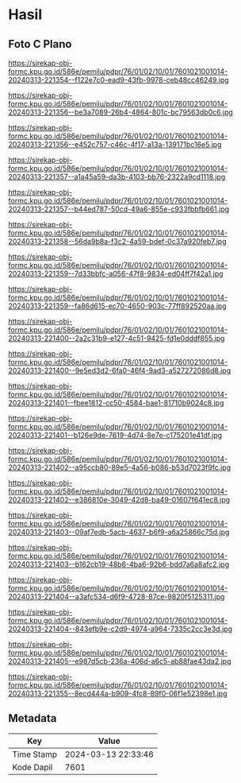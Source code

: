# Hasil

## Foto C Plano

https://sirekap-obj-formc.kpu.go.id/586e/pemilu/pdpr/76/01/02/10/01/7601021001014-20240313-221354--f122e7c0-ead9-43fb-9978-ceb48cc46249.jpg

https://sirekap-obj-formc.kpu.go.id/586e/pemilu/pdpr/76/01/02/10/01/7601021001014-20240313-221356--be3a7089-26b4-4864-801c-bc79563db0c6.jpg

https://sirekap-obj-formc.kpu.go.id/586e/pemilu/pdpr/76/01/02/10/01/7601021001014-20240313-221356--e452c757-c46c-4f17-a13a-139171bc16e5.jpg

https://sirekap-obj-formc.kpu.go.id/586e/pemilu/pdpr/76/01/02/10/01/7601021001014-20240313-221357--a1a45a59-da3b-4103-bb76-2322a9cd1118.jpg

https://sirekap-obj-formc.kpu.go.id/586e/pemilu/pdpr/76/01/02/10/01/7601021001014-20240313-221357--b44ed787-50cd-49a6-855e-c933fbbfb661.jpg

https://sirekap-obj-formc.kpu.go.id/586e/pemilu/pdpr/76/01/02/10/01/7601021001014-20240313-221358--56da9b8a-f3c2-4a59-bdef-0c37a920feb7.jpg

https://sirekap-obj-formc.kpu.go.id/586e/pemilu/pdpr/76/01/02/10/01/7601021001014-20240313-221359--7d33bbfc-a056-47f8-9834-ed04ff7f42a1.jpg

https://sirekap-obj-formc.kpu.go.id/586e/pemilu/pdpr/76/01/02/10/01/7601021001014-20240313-221359--fa86d615-ec70-4650-903c-77ff892520aa.jpg

https://sirekap-obj-formc.kpu.go.id/586e/pemilu/pdpr/76/01/02/10/01/7601021001014-20240313-221400--2a2c31b9-e127-4c51-9425-fd1e0dddf855.jpg

https://sirekap-obj-formc.kpu.go.id/586e/pemilu/pdpr/76/01/02/10/01/7601021001014-20240313-221400--9e5ed3d2-6fa0-46f4-9ad3-a527272086d8.jpg

https://sirekap-obj-formc.kpu.go.id/586e/pemilu/pdpr/76/01/02/10/01/7601021001014-20240313-221401--fbee1812-cc50-4584-bae1-81710b9024c8.jpg

https://sirekap-obj-formc.kpu.go.id/586e/pemilu/pdpr/76/01/02/10/01/7601021001014-20240313-221401--b126e9de-7619-4d74-8e7e-c175201e41df.jpg

https://sirekap-obj-formc.kpu.go.id/586e/pemilu/pdpr/76/01/02/10/01/7601021001014-20240313-221402--a95ccb80-89e5-4a56-b086-b53d7023f9fc.jpg

https://sirekap-obj-formc.kpu.go.id/586e/pemilu/pdpr/76/01/02/10/01/7601021001014-20240313-221402--e386810e-3049-42d8-ba49-01607f641ec8.jpg

https://sirekap-obj-formc.kpu.go.id/586e/pemilu/pdpr/76/01/02/10/01/7601021001014-20240313-221403--09af7edb-5acb-4637-b6f9-a6a25866c75d.jpg

https://sirekap-obj-formc.kpu.go.id/586e/pemilu/pdpr/76/01/02/10/01/7601021001014-20240313-221403--b162cb19-48b6-4ba6-92b6-bdd7a6a8afc2.jpg

https://sirekap-obj-formc.kpu.go.id/586e/pemilu/pdpr/76/01/02/10/01/7601021001014-20240313-221404--a3afc534-d6f9-4728-87ce-9820f5125311.jpg

https://sirekap-obj-formc.kpu.go.id/586e/pemilu/pdpr/76/01/02/10/01/7601021001014-20240313-221404--843efb9e-c2d9-4974-a964-7335c2cc3e3d.jpg

https://sirekap-obj-formc.kpu.go.id/586e/pemilu/pdpr/76/01/02/10/01/7601021001014-20240313-221405--e987d5cb-236a-406d-a6c5-ab88fae43da2.jpg

https://sirekap-obj-formc.kpu.go.id/586e/pemilu/pdpr/76/01/02/10/01/7601021001014-20240313-221355--8ecd444a-b909-4fc8-89f0-06f1e52398e1.jpg


## Metadata

| Key        | Value               |
| ---------- | ------------------- |
| Time Stamp | 2024-03-13 22:33:46 |
| Kode Dapil | 7601                |



